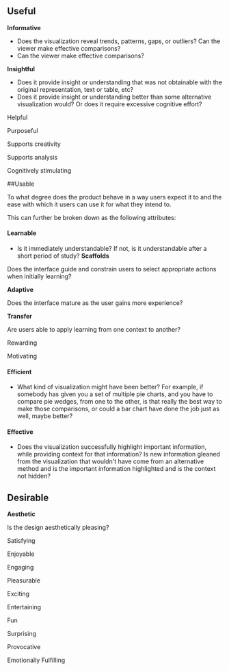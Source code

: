 


## Useful

**Informative**

- Does the visualization reveal trends, patterns, gaps, or outliers? Can the viewer make effective comparisons?
- Can the viewer make effective comparisons?

**Insightful**

- Does it provide insight or understanding that was not obtainable with the original representation, text or table, etc?
- Does it provide insight or understanding better than some alternative visualization would? Or does it require excessive cognitive effort?


Helpful

Purposeful

Supports creativity

Supports analysis

Cognitively stimulating


##Usable

To what degree does the product behave in a way users expect it to and the ease with which it users can use it for what they intend to. 



This can further be broken down as the following attributes:





#### Learnable
- Is it immediately understandable? If not, is it understandable after a short period of study?
**Scaffolds**

Does the interface guide and constrain users to select appropriate actions when initially learning?

**Adaptive**

Does the interface mature as the user gains more experience?

**Transfer**

Are users able to apply learning from one context to another?

Rewarding



Motivating



#### Efficient
- What kind of visualization might have been better? For example, if somebody has given you a set of multiple pie charts, and you have to compare pie wedges, from one to the other, is that really the best way to make those comparisons, or could a bar chart have done the job just as well, maybe better? 

#### Effective
- Does the visualization successfully highlight important information, while providing context for that information? Is new information gleaned from the visualization that wouldn't have come from an alternative method and is the important information highlighted and is the context not hidden?

## Desirable

**Aesthetic**

Is the design aesthetically pleasing?

Satisfying

Enjoyable

Engaging

Pleasurable

Exciting

Entertaining

Fun

Surprising

Provocative

Emotionally Fulfilling

